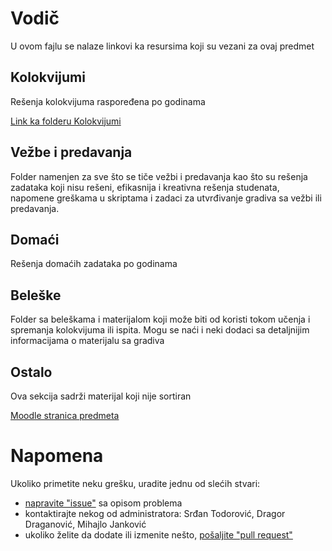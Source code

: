 # Vodič
U ovom fajlu se nalaze linkovi ka resursima koji su vezani za ovaj predmet

## Kolokvijumi
Rešenja kolokvijuma raspoređena po godinama

[Link ka folderu Kolokvijumi][kolokvijumi]

## Vežbe i predavanja
Folder namenjen za sve što se tiče vežbi i predavanja kao što su rešenja zadataka koji nisu rešeni, efikasnija i kreativna rešenja studenata, napomene greškama u skriptama i zadaci za utvrđivanje gradiva sa vežbi ili predavanja.

[//]: # ( [Link ka folderu Vežbe i predavanja][vežbe i predavanja] )

## Domaći
Rešenja domaćih zadataka po godinama

[//]: # ( [Link ka folderu Domaći][domaći] )

## Beleške
Folder sa beleškama i materijalom koji može biti od koristi tokom učenja i spremanja kolokvijuma ili ispita. Mogu se naći i neki dodaci sa detaljnijim informacijama
o materijalu sa gradiva

[//]: # ( [Link ka folderu sa beleškama][beleške] )

## Ostalo
Ova sekcija sadrži materijal koji nije sortiran

[Moodle stranica predmeta][stranica predmeta]  

[//]: # ( [Link ka folderu Ostalo][ostalo] )

# Napomena
Ukoliko primetite neku grešku, uradite jednu od slećih stvari:
* [napravite "issue"][new issue] sa opisom problema
* kontaktirajte nekog od administratora: Srđan Todorović, Dragor Draganović, Mihajlo Janković  
* ukoliko želite da dodate ili izmenite nešto, [pošaljite "pull request"][pull request]



[//]: # (---------------------------------------------------------)

[//]: # (-------------U ovom delu se nalaze reference-------------)

[//]: # (---------------------------------------------------------)



[kolokvijumi]: https://github.com/Produktivna-grupa/PMFKG/tree/master/II%20godina/Zimski%20semestar/SPA2/Kolokvijumi

[vežbe i predavanja]: https://github.com/Produktivna-grupa/PMFKG/tree/master/{I|II|III|IV}%20godina/{Zimski|Letnji}%20semestar/{skracenica_naziva_predmeta}/Ve%C5%BEbe%20i%20predavanja

[domaći]: https://github.com/Produktivna-grupa/PMFKG/tree/master/{I|II|III|IV}%20godina/{Zimski|Letnji}%20semestar/{skracenica_naziva_predmeta}/Doma%C4%87i

[beleške]: https://github.com/Produktivna-grupa/PMFKG/tree/master/II%20godina/Zimski%20semestar/{skracenica_naziva_predmeta}/Bele%C5%A1ke

[ostalo]: https://github.com/Produktivna-grupa/PMFKG/tree/master/{I|II|III|IV}%20godina/{Zimski|Letnji}%20semestar/{skracenica_naziva_predmeta}/Ostalo

[stranica predmeta]: https://imi.pmf.kg.ac.rs/moodle/course/view.php?id={id_predmeta}

[new issue]: https://github.com/Produktivna-grupa/PMFKG/issues/new
[pull request]: https://github.com/Produktivna-grupa/PMFKG/compare

